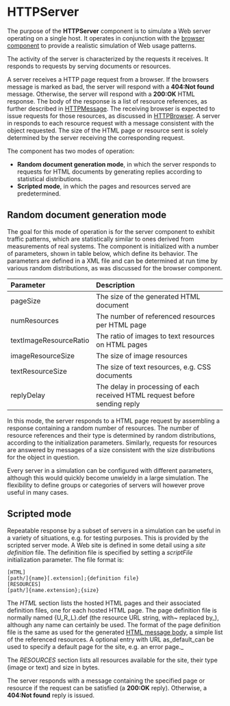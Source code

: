 # HTTPServer #

The purpose of the **HTTPServer** component is to simulate a Web server operating on a single host. It operates in conjunction with the [browser component](HTTPBrowser.md) to provide a realistic simulation of Web usage patterns.

The activity of the server is characterized by the requests it receives. It responds to requests by serving documents or resources.

A server receives a HTTP page request from a browser. If the browsers message is marked as bad, the server will respond with a **404:Not found** message. Otherwise, the server will respond with a **200:OK** HTML response. The  body of the response is a list of resource references, as further described in [HTTPMessage](HTTPMessage.md). The receiving browser is expected to issue requests for those resources, as discussed in [HTTPBrowser](HTTPBrowser.md). A server in responds to each resource request with a message consistent with the object requested. The size of the HTML page or resource sent is solely determined by the server receiving the corresponding request.

The component has two modes of operation:

  * **Random document generation mode**,  in which the server responds to requests for HTML documents by generating replies according to statistical distributions.
  * **Scripted mode**, in which the pages and resources served are predetermined.


## Random document generation mode ##

The goal for this mode of operation is for the server component to exhibit traffic patterns, which are statistically similar to ones derived from measurements of real systems. The component is initialized with a number of parameters, shown in table below, which define its behavior. The parameters are defined in a XML file and can be determined at run time by various random distributions, as was discussed for the browser component.

| **Parameter** | **Description** |
|:--------------|:----------------|
| pageSize      | The size of the generated HTML document |
| numResources  | The number of referenced resources per HTML page |
| textImageResourceRatio | The ratio of images to text resources on HTML pages |
| imageResourceSize | The size of image resources |
| textResourceSize | The size of text resources, e.g. CSS documents |
| replyDelay    | The delay in processing of each received HTML request before sending reply |

In this mode, the server responds to a HTML page request by assembling a response containing a random number of resources. The number of resource references and their type is determined by random distributions, according to the initialization parameters. Similarly, requests for resources are answered by messages of a size consistent with the size distributions for the object in question.

Every server in a simulation can be configured with different parameters, although this would quickly become unwieldy in a large simulation. The flexibility to define groups or categories of servers will however prove useful in many cases.


## Scripted mode ##

Repeatable response by a subset of servers in a simulation can be useful in a variety of situations, e.g. for testing purposes. This is provided by the scripted server mode. A Web site is defined in some detail using a _site definition_ file. The definition file is specified by setting a _scriptFile_ initialization parameter. The file format is:

```
[HTML]
[path/]{name}[.extension];{definition file}
[RESOURCES]
[path/]{name.extension};{size}
```

The _HTML_ section lists the hosted HTML pages and their associated definition files, one for each hosted HTML page. The page definition file is normally named {U\_R\_L}.def (the resource URL string, with~ replaced by_), although any name can certainly be used. The format of the page definition file is the same as used for the generated [HTML message body](HTTPMessage.md), a simple list of the referenced resources. A optional entry with URL as_default_can be used to specify a default page for the site, e.g. an error page._

The _RESOURCES_ section lists all resources available for the site, their type (image or text) and size in bytes.

The server responds with a message containing the specified page or resource if the request can be satisfied (a **200:OK** reply). Otherwise, a **404:Not found** reply is issued.
